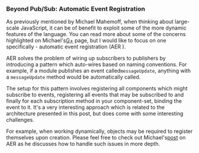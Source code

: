 ### Beyond Pub/Sub: Automatic Event Registration

As previously mentioned by Michael Mahemoff, when thinking about large-scale
JavaScript, it can be of benefit to exploit some of the more dynamic features of
the language. You can read more about some of the concerns highlighted on 
Michael's[G+][12] page, but I would like to focus on one specifically -
automatic event registration (AER
).

AER solves the problem of wiring up subscribers to publishers by introducing a
pattern which auto-wires based on naming conventions. For example, if a module 
publishes an event called`messageUpdate`, anything with a `messageUpdate`
method would be automatically called.

The setup for this pattern involves registering all components which might
subscribe to events, registering all events that may be subscribed to and 
finally for each subscription method in your component-set, binding the event to
it. It's a very interesting approach which is related to the architecture 
presented in this post, but does come with some interesting challenges.

For example, when working dynamically, objects may be required to register
themselves upon creation. Please feel free to check out Michael's[post][13] on
AER as he discusses how to handle such issues in more depth.


[12]: https://plus.google.com/106413090159067280619/posts/hDZkVrDXZR6
[13]: http://softwareas.com/automagic-event-registration